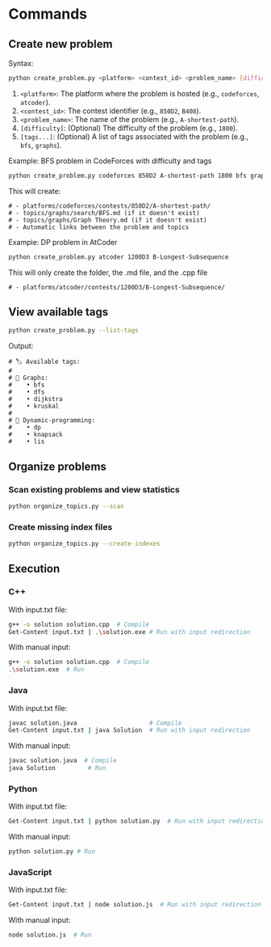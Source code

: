 # Commands 

## Create new problem

Syntax:
```bash
python create_problem.py <platform> <contest_id> <problem_name> [difficulty] [tags...]
```
1. `<platform>`: The platform where the problem is hosted (e.g., `codeforces`, `atcoder`).
2. `<contest_id>`: The contest identifier (e.g., `850D2`, `B408`).
3. `<problem_name>`: The name of the problem (e.g., `A-shortest-path`).
4. `[difficulty]`: (Optional) The difficulty of the problem (e.g., `1800`).
5. `[tags...]`: (Optional) A list of tags associated with the problem (e.g., `bfs`, `graphs`).

Example: BFS problem in CodeForces with difficulty and tags
```bash
python create_problem.py codeforces 850D2 A-shortest-path 1800 bfs graphs 
```

This will create:

```
# - platforms/codeforces/contests/850D2/A-shortest-path/
# - topics/graphs/search/BFS.md (if it doesn't exist)
# - topics/graphs/Graph Theory.md (if it doesn't exist)
# - Automatic links between the problem and topics
```

Example: DP problem in AtCoder 
```bash
python create_problem.py atcoder 1200D3 B-Longest-Subsequence
```

This will only create the folder, the .md file, and the .cpp file

```
# - platforms/atcoder/contests/1200D3/B-Longest-Subsequence/
```

## View available tags
```bash
python create_problem.py --list-tags
```

Output:
```
# 🏷️ Available tags:
# 
# 📂 Graphs:
#    • bfs
#    • dfs  
#    • dijkstra
#    • kruskal
# 
# 📂 Dynamic-programming:
#    • dp
#    • knapsack
#    • lis
```

## Organize problems

### Scan existing problems and view statistics
```bash
python organize_topics.py --scan
```

### Create missing index files
```bash
python organize_topics.py --create-indexes
```

## Execution 

### C++

With input.txt file:

```bash
g++ -o solution solution.cpp  # Compile
Get-Content input.txt | .\solution.exe # Run with input redirection
```

With manual input:

```bash
g++ -o solution solution.cpp  # Compile
.\solution.exe  # Run
```

### Java

With input.txt file:

```bash
javac solution.java                    # Compile
Get-Content input.txt | java Solution  # Run with input redirection
```

With manual input:

```bash
javac solution.java  # Compile
java Solution         # Run
```

### Python

With input.txt file:

```bash
Get-Content input.txt | python solution.py  # Run with input redirection
```
With manual input:

```bash
python solution.py # Run
```

### JavaScript

With input.txt file:

```bash
Get-Content input.txt | node solution.js  # Run with input redirection
```

With manual input:

```bash
node solution.js  # Run
```